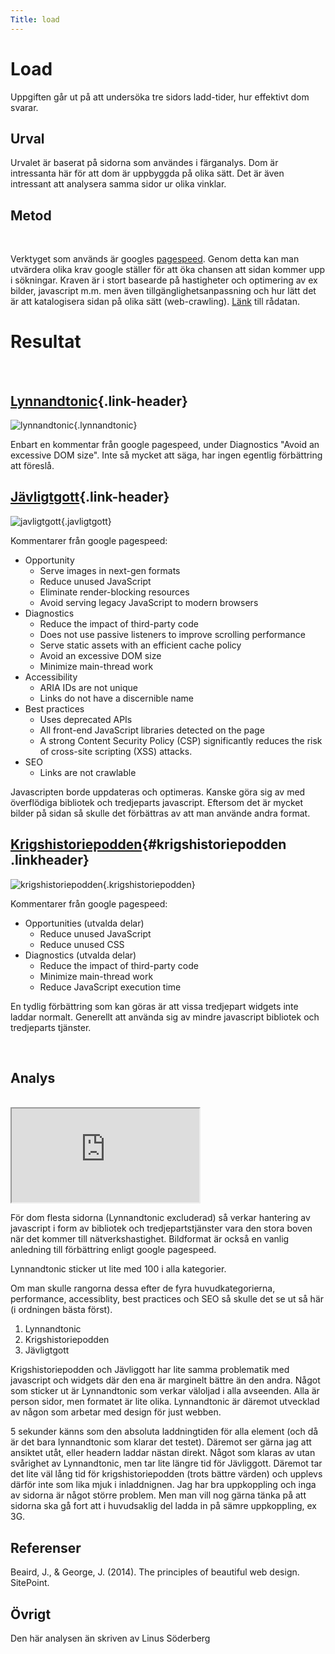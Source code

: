 ```yaml
---
Title: load
--- 
```


Load
==========================

Uppgiften går ut på att undersöka tre sidors ladd-tider, hur effektivt dom svarar.

Urval
-----------------------

Urvalet är baserat på sidorna som användes i färganalys. Dom är intressanta här för att dom är uppbyggda på olika sätt. Det är även intressant att analysera samma sidor ur olika vinklar.


Metod
-----------------------
</br>

Verktyget som används är googles [pagespeed](https://pagespeed.web.dev/).
Genom detta kan man utvärdera olika krav google ställer för att öka chansen att sidan kommer upp i sökningar. Kraven är i stort basearde på hastigheter och optimering av ex bilder, javascript m.m. men även tillgänglighetsanpassning och hur lätt det är att katalogisera sidan på olika sätt (web-crawling).
[Länk](https://docs.google.com/spreadsheets/d/1cKgCTGfQp2UIUWircjpIHcOrBz9ZYBu8W6UWVcij4AI/edit?usp=sharing) till rådatan.

Resultat  
======================
</br>  
  
[Lynnandtonic](https://lynnandtonic.com/){.link-header}
-----------------------  

![lynnandtonic](%assets_url%/img/lynnandtonicv2.jpg){.lynnandtonic}
</br>

Enbart en kommentar från google pagespeed, under Diagnostics "Avoid an excessive DOM size".
Inte så mycket att säga, har ingen egentlig förbättring att föreslå.

[Jävligtgott](https://javligtgott.se/){.link-header}
----------------------- 

![javligtgott](%assets_url%/img/javligtgottv2.jpg){.javligtgott}

Kommentarer från google pagespeed:

- Opportunity
    - Serve images in next-gen formats
    - Reduce unused JavaScript
    - Eliminate render-blocking resources
    - Avoid serving legacy JavaScript to modern browsers  
- Diagnostics
    - Reduce the impact of third-party code
    - Does not use passive listeners to improve scrolling performance
    - Serve static assets with an efficient cache policy
    - Avoid an excessive DOM size
    - Minimize main-thread work  
- Accessibility
    - ARIA IDs are not unique
    - Links do not have a discernible name  
- Best practices
    - Uses deprecated APIs 
    - All front-end JavaScript libraries detected on the page
    - A strong Content Security Policy (CSP) significantly reduces the risk of cross-site scripting (XSS) attacks.  
- SEO
    - Links are not crawlable  

Javascripten borde uppdateras och optimeras. Kanske göra sig av med överflödiga bibliotek och tredjeparts javascript. Eftersom det är mycket bilder på sidan så skulle det förbättras av att man använde andra format.

[Krigshistoriepodden](https://www.krigshistoriepodden.com/){#krigshistoriepodden .linkheader}
----------------------- 

![krigshistoriepodden](%assets_url%/img/krigshistoriepoddenv2.jpg){.krigshistoriepodden}

Kommentarer från google pagespeed:

- Opportunities (utvalda delar)
    - Reduce unused JavaScript
    - Reduce unused CSS  
- Diagnostics (utvalda delar)
    - Reduce the impact of third-party code
    - Minimize main-thread work
    - Reduce JavaScript execution time

En tydlig förbättring som kan göras är att vissa tredjepart widgets inte laddar normalt. Generellt att använda sig av mindre javascript bibliotek och tredjeparts tjänster.

</br>

Analys
-----------------------
</br>
<iframe src="https://docs.google.com/spreadsheets/d/e/2PACX-1vQ_JKK_w_zlTaDUbKYnGiqeNiihPPifgyEgMBNu4a9ghOBGHDqnKPxUOZMSIM64JVRnyQxlwsTmQj1r/pubhtml?widget=true&amp;headers=false" class="lightspeed-data-container"></iframe>
</br>

För dom flesta sidorna (Lynnandtonic excluderad) så verkar hantering av javascript i form av bibliotek och tredjepartstjänster vara den stora boven när det kommer till nätverkshastighet. Bildformat är också en vanlig anledning till förbättring enligt google pagespeed.

Lynnandtonic sticker ut lite med 100 i alla kategorier. 

Om man skulle rangorna dessa efter de fyra huvudkategorierna, performance, accessiblity, best practices och SEO så skulle det se ut så här (i ordningen bästa först).  
1. Lynnandtonic
2. Krigshistoriepodden
3. Jävligtgott  

Krigshistoriepodden och Jävliggott har lite samma problematik med javascript och widgets där den ena är marginelt bättre än den andra. Något som sticker ut är Lynnandtonic som verkar väloljad i alla avseenden. Alla är person sidor, men formatet är lite olika. Lynnandtonic är däremot utvecklad av någon som arbetar med design för just webben.

5 sekunder känns som den absoluta laddningtiden för alla element (och då är det bara lynnandtonic som klarar det testet). Däremot ser gärna jag att ansiktet utåt, eller headern laddar nästan direkt. Något som klaras av utan svårighet av Lynnandtonic, men tar lite längre tid för Jävliggott. Däremot tar det lite väl lång tid för krigshistoriepodden (trots bättre värden) och upplevs därför inte som lika mjuk i inladdnignen. 
Jag har bra uppkoppling och inga av sidorna är något större problem. Men man vill nog gärna tänka på att sidorna ska gå fort att i huvudsaklig del ladda in på sämre uppkoppling, ex 3G. 


Referenser
-----------------------

Beaird, J., & George, J. (2014). The principles of beautiful web design. SitePoint.

Övrigt
-----------------------

Den här analysen än skriven av Linus Söderberg